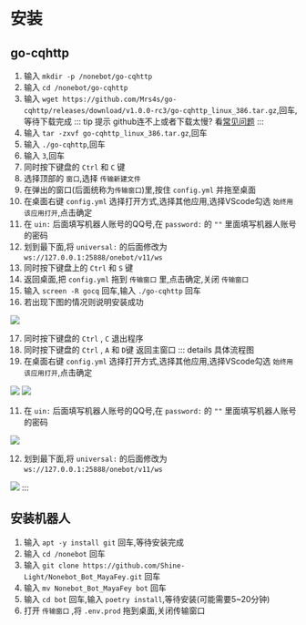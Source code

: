 # 安装
## go-cqhttp
1. 输入 `mkdir -p /nonebot/go-cqhttp`
2. 输入 `cd /nonebot/go-cqhttp`
3. 输入 `wget https://github.com/Mrs4s/go-cqhttp/releases/download/v1.0.0-rc3/go-cqhttp_linux_386.tar.gz`,回车,等待下载完成
::: tip 提示
github连不上或者下载太慢? 看[常见问题](#github连接)
:::
4. 输入 `tar -zxvf go-cqhttp_linux_386.tar.gz`,回车
5. 输入 `./go-cqhttp`,回车
6. 输入 `3`,回车
7. 同时按下键盘的 `Ctrl` 和 `C` 键
8. 选择顶部的 `窗口`,选择 `传输新建文件`
9. 在弹出的窗口(后面统称为`传输窗口`)里,按住 `config.yml` 并拖至桌面
10. 在桌面右键 `config.yml` 选择打开方式,选择其他应用,选择VScode勾选 `始终用该应用打开`,点击确定
11. 在 `uin:` 后面填写机器人账号的QQ号,在 `password:` 的 `""` 里面填写机器人账号的密码
12. 划到最下面,将 `universal:` 的后面修改为 `ws://127.0.0.1:25888/onebot/v11/ws`
13. 同时按下键盘上的 `Ctrl` 和 `S` 键
14. 返回桌面,把 `config.yml` 拖到 `传输窗口` 里,点击确定,关闭 `传输窗口`
15. 输入 `screen -R gocq` 回车,输入 `./go-cqhttp` 回车
16. 若出现下图的情况则说明安装成功
<img src='/image/easy/setup/gocq5.png'>

17. 同时按下键盘的 `Ctrl` , `C` 退出程序
18. 同时按下键盘的 `Ctrl` , `A` 和 `D`键 返回主窗口
::: details 具体流程图
10. 在桌面右键 `config.yml` 选择打开方式,选择其他应用,选择VScode勾选 `始终用该应用打开`,点击确定
<img src='/image/easy/setup/gocq1.png'>
<img src='/image/easy/setup/gocq2.png'>

11. 在 `uin:` 后面填写机器人账号的QQ号,在 `password:` 的 `""` 里面填写机器人账号的密码
<img src='/image/easy/setup/gocq3.png'>

12. 划到最下面,将 `universal:` 的后面修改为 `ws://127.0.0.1:25888/onebot/v11/ws`
<img src='/image/easy/setup/gocq4.png'>
:::

## 安装机器人
1. 输入 `apt -y install git` 回车,等待安装完成
2. 输入 `cd /nonebot` 回车
3. 输入 `git clone https://github.com/Shine-Light/Nonebot_Bot_MayaFey.git` 回车
4. 输入 `mv Nonebot_Bot_MayaFey bot` 回车
5. 输入 `cd bot` 回车,输入 `poetry install`,等待安装(可能需要5~20分钟)  
6. 打开 `传输窗口` ,将 `.env.prod` 拖到桌面,关闭传输窗口
